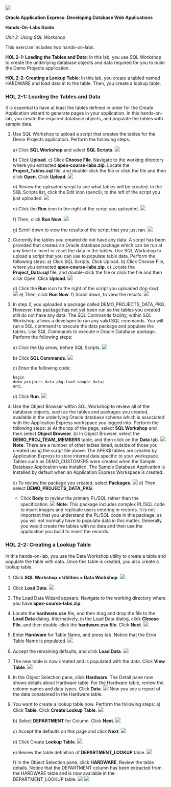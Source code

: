 ![](images/1a.PNG)

**Oracle Application Express: Developing Database Web Applications**

**Hands-On-Labs Guide**

*Unit 2: Using SQL Workshop*

This exercise includes two hands-on-labs.

**HOL 2-1: Loading the Tables and Data**: In this lab, you use SQL Workshop to create the underlying database objects and data required for you to build the Demo Projects application.
 
**HOL 2-2: Creating a Lookup Table**: In this lab, you create a tabled named HARDWARE and load data in to the table. Then, you create a lookup table.

### HOL 2-1: Loading the Tables and Data

It is essential to have at least the tables defined in order for the Create Application wizard to generate pages in your application. In this hands-on-lab, you create the required database objects, and populate the tables with sample data.

1.	Use SQL Workshop to upload a script that creates the tables for the Demo Projects application. Perform the following steps:

    a)	Click **SQL Workshop** and select **SQL Scripts**.
    ![](images/1.png)

    b)	Click **Upload**.
    c)	Click **Choose File**. 
        Navigate to the working directory where you extracted **apex-course-labs.zip**.
        Locate the **Project_Tables.sql** file, and double-click the file or click the file and then click **Open**.
        Click **Upload**.
    ![](images/1.c.png)

    d)  Review the uploaded script to see what tables will be created.
        In the SQL Scripts list, click the Edit icon (pencil), to the left of the script you just uploaded. 
    ![](images/1.d.png)

    e)	Click the **Run** icon to the right of the script you uploaded.
    ![](images/1.e.png)

    f)	Then, click **Run Now**.
    ![](images/1.f.png)

    g)	Scroll down to view the results of the script that you just ran. 
    ![](images/1.g.png)

2.	Currently the tables you created do not have any data. A script has been provided that creates an Oracle database package which can be run at any time to insert or reset the data in the tables. Use SQL Workshop to upload a script that you can use to populate table data. Perform the following steps: 
    a)	Click SQL Scripts. Click Upload. 
    b)	Click Choose File, where you extracted **apex-course-labs.zip**. 
    c)	Locate the **Project_Data.sql** file, and double-click the file or click the file and then click Open.
    Click **Upload**.
    ![](images/2.c.png)

    d)	Click the **Run** icon to the right of the script you uploaded (top row).     
    ![](images/2.d.png)
    e)	Then, click **Run Now**.
    f)	Scroll down, to view the results.
    ![](images/2.f.png)

3. In step 2, you uploaded a package called DEMO_PROJECTS_DATA_PKG. However, this package has not yet been run so the tables you created still do not have any data. The SQL Commands facility, within SQL Workshop, allows a developer to run any valid SQL commands. You will run a SQL command to execute the data package and populate the tables. Use SQL Commands to execute n Oracle Database package. Perform the following steps:

    a) Click the Up arrow, before SQL Scripts. 
    ![](images/3.a.png)

    b) Click **SQL Commands**. 
    ![](images/3.b.png)

    c) Enter the following code:
    ```
    begin
    demo_projects_data_pkg.load_sample_data; 
    end;
    ```
    d) Click **Run**.
    ![](images/3.d.png)

4. Use the Object Browser within SQL Workshop to review all of the database objects, such as the tables and packages you created, available in the underlying Oracle database schema which is associated with the Application Express workspace you logged into. Perform the following steps: 
    a) At the top of the page, select **SQL Workshop** and then select **Object Browser**.
    b) In Object Browser, select the **DEMO_PROJ_TEAM_MEMBERS** table, and then click on the **Data** tab. 
    ![](images/4.b.png)
    **Note**: There are a number of other tables listed, outside of those you created using the script file above. The APEX$ tables are created by Application Express to store internal data specific to your workspace. Tables such as DEMO_CUSTOMERS were created when the Sample Database Application was installed. The Sample Database Application is installed by default when an Application Express Workspace is created. 

    c) To review the package you created, select **Packages**. 
    ![](images/4.c.png)
    d) Then, select **DEMO_PROJECTS_DATA_PKG**.
    - Click **Body** to review the primary PL/SQL rather than the specification. 
    ![](images/4.d.png)
    **Note**: This package includes complex PL/SQL code to insert images and replicate users
    entering in records. It is not important that you understand the PL/SQL code in this
    package, as you will not normally have to populate data in this matter. Generally, you 
    would create the tables with no data and then use the application you build to insert the
    records. 

### HOL 2-2: Creating a Lookup Table

In this hands-on-lab, you use the Data Workshop utility to create a table and populate the table with data. Once this table is created, you also create a lookup table.

1. Click **SQL Workshop > Utilities > Data Workshop**.
    ![](images/hol2.2/1.png)

2.	Click **Load Data**.
    ![](images/hol2.2/2_2.png)
3. The Load Data Wizard appears. 
   Navigate to the working directory where you have **apex-course-labs.zip**.
4. Locate the **hardware.csv** file, and then drag and drop the file to the **Load Data** dialog.    Alternatively, in the Load Data dialog, click **Choose File**, and then double-click the          **hardware.csv file**.
   Click **Next**.
    ![](images/hol2.2/2_4.png)

5. Enter **Hardware** for Table Name, and press tab.
   Notice that the Error Table Name is populated. 
    ![](images/hol2.2/2_5.png)

6. Accept the remaining defaults, and click **Load Data**.
    ![](images/hol2.2/2_6.png)

7. The new table is now created and is populated with the data. Click **View Table**.
    ![](images/hol2.2/2_7.png)

8. In the Object Selection pane, click **Hardware**. 
   The Detail pane now shows details about Hardware table. For the Hardware table, review the column names and data types.
   Click **Data**. 
    ![](images/hol2.2/2_8.png)
    Now you see a report of the data conatained in the Hardware table.   

9. You want to create a lookup table now. Perform the following steps:
    a) Click **Table**. Click **Create Lookup Table**.
    ![](images/hol2.2/2_9a.png)
    
    b)	Select **DEPARTMENT** for Column. Click **Next**.
    ![](images/hol2.2/2_9b.png)

    c) Accept the defaults on this page and click **Next**.
    ![](images/hol2.2/2_9c.png)

    d) Click Create **Lookup Table**.
    ![](images/hol2.2/2_9d.png)

    e) Review the table definition of **DEPARTMENT_LOOKUP** table.
    ![](images/hol2.2/2_9e.png)

    f) In the Object Selection pane, click **HARDWARE**. 
    Review the table details. Notice that the DEPARTMENT column has been extracted from the HARDWARE table and is now available in the DEPARTMENT_LOOKUP table.
    ![](images/hol2.2/2_9f.png)
    ![](images/last.png)
